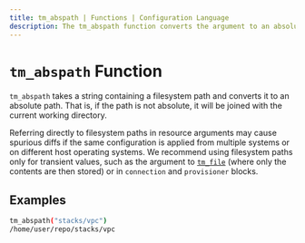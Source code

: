 ```yaml
---
title: tm_abspath | Functions | Configuration Language
description: The tm_abspath function converts the argument to an absolute filesystem path.
---
```


# `tm_abspath` Function

`tm_abspath` takes a string containing a filesystem path and converts it
to an absolute path. That is, if the path is not absolute, it will be joined
with the current working directory.

Referring directly to filesystem paths in resource arguments may cause
spurious diffs if the same configuration is applied from multiple systems or on
different host operating systems. We recommend using filesystem paths only
for transient values, such as the argument to [`tm_file`](./tm_file.md) (where
only the contents are then stored) or in `connection` and `provisioner` blocks.

## Examples

```sh
tm_abspath("stacks/vpc")
/home/user/repo/stacks/vpc
```
